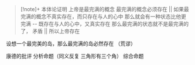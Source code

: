 >[!note]+ 本体论证明
上帝是最完满的概念
最完满的概念必须存在
||
如果最完满的概念不真实存在，而只存在与人的心中
那么就会有一种状态比他更完满 -- 既存在与人的心中，又真实存在
那么最完满的状态就不是最完满的了， 矛盾
||
所以上帝存在

设想一个最完美的岛，那么最完满的岛必然存在 （荒谬）

康德的批评 
分析命题（同义反复 三角形有三个角）
综合命题